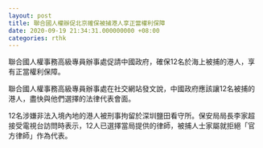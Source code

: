 ```yaml
---
layout: post
title: 聯合國人權辦促北京確保被捕港人享正當權利保障
date: 2020-09-19 21:34:31.000000000 +08:00
categories: rthk
---
```


聯合國人權事務高級專員辦事處促請中國政府，確保12名於海上被捕的港人，享有正當權利保障。

聯合國人權事務高級專員辦事處在社交網站發文說，中國政府應該讓12名被捕的港人，盡快與他們選擇的法律代表會面。

12名涉嫌非法入境內地的港人被刑事拘留於深圳鹽田看守所。保安局局長李家超接受電視台訪問時表示，12人已選擇當局提供的律師，被捕人士家屬就拒絕「官方律師」作為代表。

